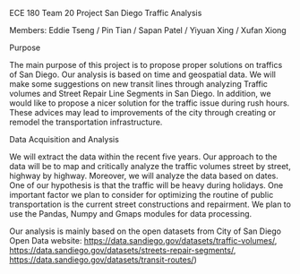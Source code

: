 ECE 180 Team 20 Project 
San Diego Traffic Analysis

Members: Eddie Tseng / Pin Tian / Sapan Patel / Yiyuan Xing / Xufan Xiong

Purpose

The main purpose of this project is to propose proper solutions on traffics of San Diego. Our analysis is based on time and geospatial data. We will make some suggestions on new transit lines through analyzing Traffic volumes and Street Repair Line Segments in San Diego. In addition, we would like to propose a nicer solution for the traffic issue during rush hours.  These advices may lead to improvements of the city through creating or remodel the transportation infrastructure. 

Data Acquisition and Analysis 

We will extract the data within the recent five years. Our approach to the data will be to map and critically analyze the traffic volumes street by street, highway by highway. Moreover, we will analyze the data based on dates. One of our hypothesis is that the traffic will be heavy during holidays. One important factor we plan to consider for optimizing the routine of public transportation is the current street constructions and repairment. We plan to use the Pandas, Numpy and Gmaps modules for data processing. 

Our analysis is mainly based on the open datasets from City of San Diego Open Data website:
https://data.sandiego.gov/datasets/traffic-volumes/, https://data.sandiego.gov/datasets/streets-repair-segments/, https://data.sandiego.gov/datasets/transit-routes/)

